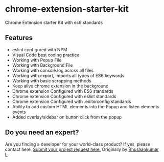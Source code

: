 # chrome-extension-starter-kit
Chrome Extension starter Kit with es6 standards

## Features
- eslint configured with NPM
- Visual Code best coding practice
- Working with Popup File
- Working with Background File
- Working with console.log across all files
- Working with export, imports all types of ES6 keywords
- Working with basic scrapping methods
- Keep alive chrome extension in the background
- Chrome extension Configured with ES6 standards
- Chrome extension Configured with eslint standards
- Chrome extension Configured with .editorconfig standards
- Ability to add custom HTML elements into the Popup and listen elements events
- Added overlay/sidebar on button click from the popup

## Do you need an expert?
Are you finding a developer for your world-class product? If yes, please contact here. [Submit your project request here.](https://goo.gl/forms/UofdG5GY5iHMoUWg2)
Originally by [Bhushankumar L](mailto:bhushankumar.lilapara@gmail.com).